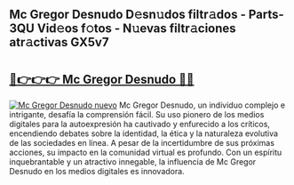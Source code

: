 ## Mc Gregor Desnudo D𝚎sn𝚞dos filtr𝚊dos - Parts-3QU Vid𝚎os f𝚘tos - N𝚞evas filtr𝚊ciones atr𝚊ctivas GX5v7

# <h2><a href="http://mb3047.tromn.icu/?c=Mc+Gregor+Desnudo">🔗👉👉👉 Mc Gregor Desnudo 🔗🔗</a></h2>

[![Mc Gregor Desnudo nuevo](https://i.imgur.com/pEAQMta.gif)](http://mb3047.tromn.icu/?c=Mc+Gregor+Desnudo)
Mc Gregor Desnudo, un individuo complejo e intrigante, desafía la comprensión fácil. Su uso pionero de los medios digitales para la autoexpresión ha cautivado y enfurecido a los críticos, encendiendo debates sobre la identidad, la ética y la naturaleza evolutiva de las sociedades en línea. A pesar de la incertidumbre de sus próximas acciones, su impacto en la comunidad virtual es profundo. Con un espíritu inquebrantable y un atractivo innegable, la influencia de Mc Gregor Desnudo en los medios digitales es innovadora.
